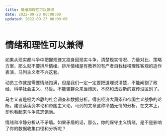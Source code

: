 ```yaml
---
title: 情绪和理性可以兼得
date: 2022-09-23 00:00:00
updated: 2022-09-23 00:00:00
---
```


# 情绪和理性可以兼得

如果从现实都斗争中把握规律又投身回现实斗争，清楚现实情况、力量对比、策略方案，那么就不要排斥情绪。排斥情绪是有教养的有产者自我标榜理性客观的造作表演，马列主义者不兴这套。

动员工作就是需要情绪饱满，但是我们一定一定要把道理说清楚，不能阉割了政经、科学社会主义、马哲。不能骗群众来当炮灰，不然和法西斯的宣传没区别了。

马主义者是极为冷静的社会调查和数据分析，得出经济大萧条和帝国主义战争的论断。建议读读资本论和帝国主义论。马列的文章这种冷酷无情的分析，在文本上，却也看起来斗争意志饱满。

情绪和冷静分析从不矛盾。如果矛盾的话，那么，你的保守主义情绪，是不是影响了你的数据收集口径和分析呢？
